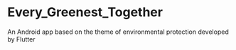 # Every_Greenest_Together
 An Android app based on the theme of environmental protection developed by Flutter
